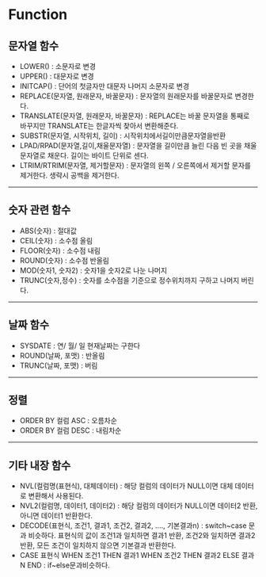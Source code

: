 # Function
## 문자열 함수
 * LOWER() : 소문자로 변경
 * UPPER() : 대문자로 변경
 * INITCAP() : 단어의 첫글자만 대문자 나머지 소문자로 변경
 * REPLACE(문자열, 원래문자, 바꿀문자) : 문자열의 원래문자를 바꿀문자로 변경한다.
 * TRANSLATE(문자열, 원래문자, 바꿀문자) : REPLACE는 바꿀 문자열을 통째로 바꾸지만 TRANSLATE는 한글자씩 찾아서 변환해준다.
 * SUBSTR(문자열, 시작위치, 길이) : 시작위치에서길이만큼문자열을반환
 * LPAD/RPAD(문자열,길이,채울문자열) : 문자열을 길이만큼 늘린 다음 빈 곳을 채울 문자열로 채운다. 길이는 바이트 단위로 센다.
 * LTRIM/RTRIM(문자열, 제거할문자) : 문자열의 왼쪽 / 오른쪽에서 제거할 문자를 제거한다. 생략시 공백을 제거한다.

----------------------------------------------------------
## 숫자 관련 함수
 * ABS(숫자) : 절대값
 * CEIL(숫자) : 소수점 올림
 * FLOOR(숫자) : 소수점 내림
 * ROUND(숫자) : 소수점 반올림
 * MOD(숫자1, 숫자2) : 숫자1을 숫자2로 나눈 나머지
 * TRUNC(숫자,정수) : 숫자를 소수점을 기준으로 정수위치까지 구하고 나머지 버린다.

----------------------------------------------------------
## 날짜 함수
 * SYSDATE : 연/ 월/ 일 현재날짜는 구한다
 * ROUND(날짜, 포맷) : 반올림
 * TRUNC(날짜, 포맷) : 버림

----------------------------------------------------------
## 정렬
 * ORDER BY 컬럼 ASC : 오름차순
 * ORDER BY 컬럼 DESC : 내림차순

----------------------------------------------------------
## 기타 내장 함수
 * NVL(컬럼명(표현식), 대체데이터) : 해당 컬럼의 데이터가 NULL이면 대체 데이터로 변환해서 사용된다.
 * NVL2(컬럼명, 데이터1, 데이터2) : 해당 컬럼의 데이터가 NULL이면 데이터2 반환, 아니면 데이터1 반환한다.
 * DECODE(표현식, 조건1, 결과1, 조건2, 결과2, …., 기본결과n) : switch~case 문과 비슷하다. 표현식의 값이 조건1과 일치하면 결과1 반환,
조건2와 일치하면 결과2 반환, 모든 조건이 일치하지 않으면 기본결과 반환한다.
 * CASE 표현식 WHEN 조건1 THEN 결과1 WHEN 조건2 THEN 결과2 ELSE 결과N END : if~else문과비슷하다.